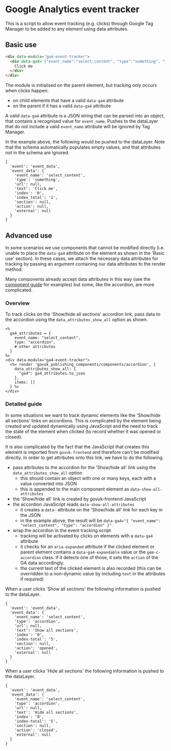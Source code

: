 # Google Analytics event tracker

This is a script to allow event tracking (e.g. clicks) through Google Tag Manager to be added to any element using data attributes.

## Basic use

```html
<div data-module="ga4-event-tracker">
  <div data-ga4='{"event_name":"select_content", "type":"something", "index":0, "index_total":1, "text":"Click me"}'>
    Click me
  </div>
</div>
```

The module is initialised on the parent element, but tracking only occurs when clicks happen:

- on child elements that have a valid `data-ga4` attribute
- on the parent if it has a valid `data-ga4` attribute

A valid `data-ga4` attribute is a JSON string that can be parsed into an object, that contains a recognised value for `event_name`. Pushes to the dataLayer that do not include a valid `event_name` attribute will be ignored by Tag Manager.

In the example above, the following would be pushed to the dataLayer. Note that the schema automatically populates empty values, and that attributes not in the schema are ignored.

```
{
  'event': 'event_data',
  'event_data': {
    'event_name': 'select_content',
    'type': 'something',
    'url': null,
    'text': 'Click me',
    'index': '0',
    'index_total': '1',
    'section': null,
    'action': null,
    'external': null
  }
}
```

## Advanced use

In some scenarios we use components that cannot be modified directly (i.e. unable to place the `data-ga4` attribute on the element as shown in the 'Basic use' section). In these cases, we attach the necessary data attributes for tracking by passing an argument containing our data attributes to the render method.

Many components already accept data attributes in this way (see the [component guide](https://components.publishing.service.gov.uk/component-guide) for examples) but some, like the accordion, are more complicated.

### Overview

To track clicks on the 'Show/hide all sections' accordion link, pass data to the accordion using the `data_attributes_show_all` option as shown.

```erb
<%
  ga4_attributes = {
    event_name: "select_content",
    type: "accordion",
    # other attributes
  }
%>
<div data-module="ga4-event-tracker">
  <%= render 'govuk_publishing_components/components/accordion', {
    data_attributes_show_all: {
      "ga4": ga4_attributes.to_json
    },
    items: []
  } %>
</div>
```

### Detailed guide

In some situations we want to track dynamic elements like the 'Show/hide all sections' links on accordions. This is complicated by the element being created and updated dynamically using JavaScript and the need to track the state of the element when clicked (to record whether it was opened or closed).

It is also complicated by the fact that the JavaScript that creates this element is imported from `govuk-frontend` and therefore can't be modified directly. In order to get attributes onto this link, we have to do the following.

- pass attributes to the accordion for the 'Show/hide all' link using the `data_attributes_show_all` option
  - this should contain an object with one or many keys, each with a value converted into JSON
  - this is appended to the main component element as `data-show-all-attributes`
- the 'Show/hide all' link is created by govuk-frontend JavaScript
- the accordion JavaScript reads `data-show-all-attributes`
  - it creates a `data-` attribute on the 'Show/hide all' link for each key in the JSON
  - in the example above, the result will be `data-ga4="{ "event_name": "select_content", "type": "accordion" }"`
- wrap the accordion in the event tracking script
  - tracking will be activated by clicks on elements with a `data-ga4` attribute
  - it checks for an `aria-expanded` attribute if the clicked element or parent element contains a `data-ga4-expandable` value or the `gem-c-accordion` class. If it detects one of those, it sets the `action` of the GA data accordingly.
  - the current text of the clicked element is also recorded (this can be overridden to a non-dynamic value by including `text` in the attributes if required)

When a user clicks 'Show all sections' the following information is pushed to the dataLayer.

```
{
  'event': 'event_data',
  'event_data': {
    'event_name': 'select_content',
    'type': 'accordion',
    'url': null,
    'text': 'Show all sections',
    'index': '0',
    'index-total': '5',
    'section': null,
    'action': 'opened',
    'external': null
  }
}
```

When a user clicks 'Hide all sections' the following information is pushed to the dataLayer.

```
{
  'event': 'event_data',
  'event_data': {
    'event_name': 'select_content',
    'type': 'accordion',
    'url': null,
    'text': 'Hide all sections',
    'index': '0',
    'index-total': '5',
    'section': null,
    'action': 'closed',
    'external': null
  }
}
```
